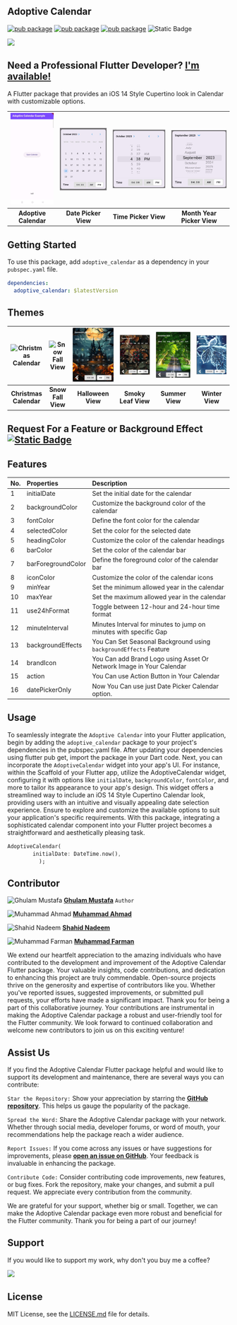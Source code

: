 <!--
This ios 14 calendar view we will update this shortly.
-->

## Adoptive Calendar
[![pub package](https://img.shields.io/badge/dynamic/yaml?url=https%3A%2F%2Fraw.githubusercontent.com%2Fgm6534%2Fadoptive_calendar%2Fmaster%2Fpubspec.yaml&query=%24.version&label=pub&color=orange
)](https://pub.dev/packages/adoptive_calendar)
[![pub package](https://img.shields.io/github/license/gm6534/adoptive_calendar)](https://github.com/gm6534/adoptive_calendar/blob/master/LICENSE)
[![pub package](https://img.shields.io/badge/platform-flutter-blue)](https://github.com/gm6534/adoptive_calendar)
![Static Badge](https://img.shields.io/badge/Flutter-Favourite-blue?logo=flutter)

<a href="https://www.buymeacoffee.com/gm6534">
    <img src="https://shields.io/badge/ghulammustafa-Support--me-FFDD00?logo=buy-me-a-coffee&style=for-the-badge&link=https://www.buymeacoffee.com/gm6534" />
</a>

## Need a Professional Flutter Developer? **[I'm available!](https://www.linkedin.com/in/gm4953)**


A Flutter package that provides an iOS 14 Style Cupertino look in Calendar with customizable options.

| ![Adoptive Calendar](https://raw.githubusercontent.com/gm6534/ReadmeDemoImagesRepo/main/Adoptive%20Calendar%20Demo%20Images/Calendar.gif) | ![Date Picker View](https://raw.githubusercontent.com/gm6534/ReadmeDemoImagesRepo/main/Adoptive%20Calendar%20Demo%20Images/date_pick.jpg) | ![Time Picker View](https://raw.githubusercontent.com/gm6534/ReadmeDemoImagesRepo/main/Adoptive%20Calendar%20Demo%20Images/time_pick.jpg) | ![Month Year Picker View](https://raw.githubusercontent.com/gm6534/ReadmeDemoImagesRepo/main/Adoptive%20Calendar%20Demo%20Images/year_pick.jpg) |
| :--------------------------------------------------------------------------------------------------------------------------: | :-------------------------------------------------------------------------------------------------------------------------: | :-------------------------------------------------------------------------------------------------------------------------: | :-----------------------------------------------------------------------------------------------------------------------: |
|                                                       **Adoptive Calendar**                                                        |                                                       **Date Picker View**                                                        |                                                       **Time Picker View**                                                        |                                                    **Month Year Picker View**                                                    |


## Getting Started

To use this package, add `adoptive_calendar` as a dependency in your `pubspec.yaml` file.

```yaml
dependencies:
  adoptive_calendar: $latestVersion
```


## Themes

| ![Christmas Calendar](https://raw.githubusercontent.com/gm6534/ReadmeDemoImagesRepo/main/Adoptive%20Calendar%20Demo%20Images/Calendar-Senta.gif) | ![Snow Fall View](https://raw.githubusercontent.com/gm6534/ReadmeDemoImagesRepo/main/Adoptive%20Calendar%20Demo%20Images/Calendar-snowFall.gif) | ![Halloween View](https://raw.githubusercontent.com/gm6534/ReadmeDemoImagesRepo/main/Adoptive%20Calendar%20Demo%20Images/Halloween.jpg) | ![Smoky Leaf View](https://raw.githubusercontent.com/gm6534/ReadmeDemoImagesRepo/main/Adoptive%20Calendar%20Demo%20Images/smoky-leaves.jpg) | ![Summer View](https://raw.githubusercontent.com/gm6534/ReadmeDemoImagesRepo/main/Adoptive%20Calendar%20Demo%20Images/summer.jpg) | ![Winter View](https://raw.githubusercontent.com/gm6534/ReadmeDemoImagesRepo/main/Adoptive%20Calendar%20Demo%20Images/winter.jpg) |
|:--------------------------------------------------------------------------------------------------------------------------:|:--------------------------------------------------------------------------------------------------------------------:|:--------------------------------------------------------------------------------------------------------------------:|:-----------------------------------------------------------------------------------------------------------------------------:|:----------------------------------------------------------------------------------------------------------------:|:------------------------------------------------------------------------------------------------------------:|
|                                                   **Christmas Calendar**                                                   |                                                  **Snow Fall View**                                                  |                                                  **Halloween View**                                                  |                                                      **Smoky Leaf View**                                                      |                                                 **Summer View**                                                  |                                               **Winter View**                                                |




## Request For a Feature or Background Effect [![Static Badge](https://img.shields.io/badge/Request_Here-orange?style=for-the-badge)](https://forms.gle/ximFhngWJtpSjPmMA)

## Features

| No. | Properties         | Description                                                          |
|:----|:-------------------|:---------------------------------------------------------------------|
| 1   | initialDate        | Set the initial date for the calendar                                |
| 2   | backgroundColor    | Customize the background color of the calendar                       |
| 3   | fontColor          | Define the font color for the calendar                               |
| 4   | selectedColor      | Set the color for the selected date                                  |
| 5   | headingColor       | Customize the color of the calendar headings                         |
| 6   | barColor           | Set the color of the calendar bar                                    |
| 7   | barForegroundColor | Define the foreground color of the calendar bar                      |
| 8   | iconColor          | Customize the color of the calendar icons                            |
| 9   | minYear            | Set the minimum allowed year in the calendar                         |
| 10  | maxYear            | Set the maximum allowed year in the calendar                         |
| 11  | use24hFormat       | Toggle between 12-hour and 24-hour time format                       |
| 12  | minuteInterval     | Minutes Interval for minutes to jump on minutes with specific Gap    |
| 13  | backgroundEffects  | You Can Set Seasonal Background using `backgroundEffects` Feature    |
| 14  | brandIcon          | You Can add Brand Logo using Asset Or Network Image in Your Calendar |
| 15  | action             | You Can use Action Button in Your Calendar                           |
| 16  | datePickerOnly     | Now You Can use just Date Picker Calendar option.                    |


## Usage

To seamlessly integrate the `Adoptive Calendar` into your Flutter application, begin by adding the `adoptive_calendar` package to your project's dependencies in the pubspec.yaml file. After updating your dependencies using flutter pub get, import the package in your Dart code. Next, you can incorporate the `AdoptiveCalendar` widget into your app's UI. For instance, within the Scaffold of your Flutter app, utilize the AdoptiveCalendar widget, configuring it with options like `initialDate`, `backgroundColor`, `fontColor`, and more to tailor its appearance to your app's design. This widget offers a streamlined way to include an iOS 14 Style Cupertino Calendar look, providing users with an intuitive and visually appealing date selection experience. Ensure to explore and customize the available options to suit your application's specific requirements. With this package, integrating a sophisticated calendar component into your Flutter project becomes a straightforward and aesthetically pleasing task.

```dart
AdoptiveCalendar(
        initialDate: DateTime.now(),
          );
```

## Contributor

<img src="https://avatars.githubusercontent.com/u/92592017?v=4" alt="Ghulam Mustafa" width="70"/>   **[Ghulam Mustafa](https://www.linkedin.com/in/gm4953)** `Author`


<img src="https://avatars.githubusercontent.com/u/43445599?v=4" alt="Muhammad Ahmad" width="50"/>   **[Muhammad Ahmad](https://www.linkedin.com/in/muhammad-ahmad-821963133)**

<img src="https://avatars.githubusercontent.com/u/96718958?v=4" alt="Shahid Nadeem" width="50"/>   **[Shahid Nadeem](https://www.linkedin.com/in/shahid-nadeem-0ab948195)**

<img src="https://avatars.githubusercontent.com/u/92508675?v=4" alt="Muhammad Farman" width="50"/>   **[Muhammad Farman](https://www.linkedin.com/in/muhammad-farman-969996263/)**


We extend our heartfelt appreciation to the amazing individuals who have contributed to the development and improvement of the Adoptive Calendar Flutter package. Your valuable insights, code contributions, and dedication to enhancing this project are truly commendable. Open-source projects thrive on the generosity and expertise of contributors like you. Whether you've reported issues, suggested improvements, or submitted pull requests, your efforts have made a significant impact. Thank you for being a part of this collaborative journey. Your contributions are instrumental in making the Adoptive Calendar package a robust and user-friendly tool for the Flutter community. We look forward to continued collaboration and welcome new contributors to join us on this exciting venture!


## Assist Us

If you find the Adoptive Calendar Flutter package helpful and would like to support its development and maintenance, there are several ways you can contribute:

`Star the Repository:` Show your appreciation by starring the **[GitHub repository](https://github.com/gm6534/adoptive_calendar)**. This helps us gauge the popularity of the package.

`Spread the Word:` Share the Adoptive Calendar package with your network. Whether through social media, developer forums, or word of mouth, your recommendations help the package reach a wider audience.

`Report Issues:` If you come across any issues or have suggestions for improvements, please **[open an issue on GitHub](https://github.com/gm6534/adoptive_calendar/issue)**. Your feedback is invaluable in enhancing the package.

`Contribute Code:` Consider contributing code improvements, new features, or bug fixes. Fork the repository, make your changes, and submit a pull request. We appreciate every contribution from the community.

<!--
`Donate:` If you or your organization benefit significantly from the Adoptive Calendar package and would like to provide financial support, consider making a donation. Your contributions help ensure the continued development and maintenance of this open-source project.
-->

We are grateful for your support, whether big or small. Together, we can make the Adoptive Calendar package even more robust and beneficial for the Flutter community. Thank you for being a part of our journey!


## Support

If you would like to support my work, why don't you buy me a coffee?

<a href="https://www.buymeacoffee.com/gm6534">
    <img src="https://shields.io/badge/ghulammustafa-Support--me-FFDD00?logo=buy-me-a-coffee&style=for-the-badge&link=https://www.buymeacoffee.com/gm6534" />
</a>

## License

MIT License, see the [LICENSE.md](https://raw.githubusercontent.com/gm6534/adoptive_calendar/master/LICENSE) file for details.
